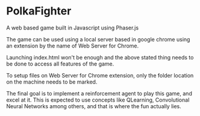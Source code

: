 # PolkaFighter
A web based game built in Javascript using Phaser.js

The game can be used using a local server based in google chrome using an extension by the name of Web Server for Chrome. 

Launching index.html won't be enough and the above stated thing needs to be done to access all features of the game. 

To setup files on Web Server for Chrome extension, only the folder location on the machine needs to be marked. 

The final goal is to implement a reinforcement agent to play this game, and excel at it. This is expected to use concepts like QLearning, Convolutional Neural Networks among others, and that is where the fun actually lies.